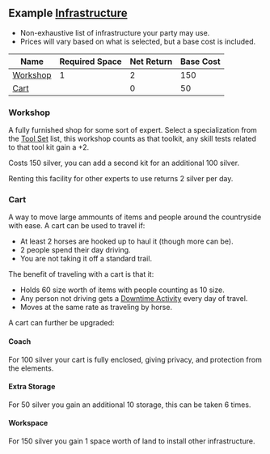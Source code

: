## Example [Infrastructure](Assets#Infrastructure)
* Non-exhaustive list of infrastructure your party may use. 
* Prices will vary based on what is selected, but a base cost is included.

| Name                  | Required Space | Net Return | Base Cost |
| --------------------- | -------------- | ---------- | --------- |
| [Workshop](#Workshop) | 1              | 2          | 150       |
| [Cart](#Cart)         |                | 0          | 50        |

### Workshop
A fully furnished shop for some sort of expert. Select a specialization from the [Tool Set](Example-Gear#Tool%20Set) list, this workshop counts as that toolkit, any skill tests related to that tool kit gain a +2. 

Costs 150 silver, you can add a second kit for an additional 100 silver.

Renting this facility for other experts to use returns 2 silver per day.


### Cart
A way to move large ammounts of items and people around the countryside with ease. A cart can be used to travel if:
* At least 2 horses are hooked up to haul it (though more can be).
* 2 people spend their day driving.
* You are not taking it off a standard trail.

The benefit of traveling with a cart is that it: 
* Holds 60 size worth of items with people counting as 10 size.
* Any person not driving gets a [Downtime Activity](Telling-The-Story#Downtime%20Activity) every day of travel.
* Moves at the same rate as traveling by horse.

A cart can further be upgraded:
#### Coach
For 100 silver your cart is fully enclosed, giving privacy, and protection from the elements.
#### Extra Storage
For 50 silver you gain an additional 10 storage, this can be taken 6 times.
#### Workspace
For 150 silver you gain 1 space worth of land to install other infrastructure.
